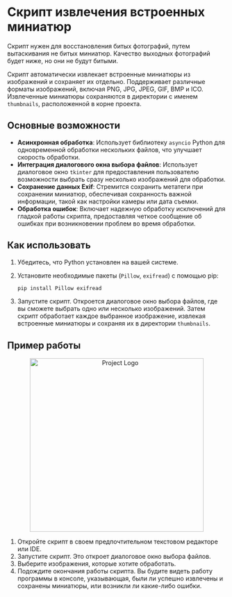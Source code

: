 # Скрипт извлечения встроенных миниатюр

Скрипт нужен для восстановления битых фотографий, путем вытаскивания не битых миниатюр. Качество выходных фотографий будет ниже, но они не будут битыми. 

Скрипт автоматически извлекает встроенные миниатюры из изображений и сохраняет их отдельно. Поддерживает различные форматы изображений, включая PNG, JPG, JPEG, GIF, BMP и ICO. Извлеченные миниатюры сохраняются в директории с именем `thumbnails`, расположенной в корне проекта.

## Основные возможности

- **Асинхронная обработка**: Использует библиотеку `asyncio` Python для одновременной обработки нескольких файлов, что улучшает скорость обработки.
- **Интеграция диалогового окна выбора файлов**: Использует диалоговое окно `tkinter` для предоставления пользователю возможности выбрать сразу несколько изображений для обработки.
- **Сохранение данных Exif**: Стремится сохранить метатеги при сохранении миниатюр, обеспечивая сохранность важной информации, такой как настройки камеры или дата съемки.
- **Обработка ошибок**: Включает надежную обработку исключений для гладкой работы скрипта, предоставляя четкое сообщение об ошибках при возникновении проблем во время обработки.

## Как использовать

1. Убедитесь, что Python установлен на вашей системе.
2. Установите необходимые пакеты (`Pillow`, `exifread`) с помощью pip:

   ```bash
   pip install Pillow exifread
   ```

3. Запустите скрипт. Откроется диалоговое окно выбора файлов, где вы сможете выбрать одно или несколько изображений. Затем скрипт обработает каждое выбранное изображение, извлекая встроенные миниатюры и сохраняя их в директории `thumbnails`.

## Пример работы

<p align="center">
      <img src="https://i.ibb.co/3r1TjM4/229037-temp.jpg" alt="Project Logo" width="400">
</p>

1. Откройте скрипт в своем предпочтительном текстовом редакторе или IDE.
2. Запустите скрипт. Это откроет диалоговое окно выбора файлов.
3. Выберите изображения, которые хотите обработать.
4. Подождите окончания работы скрипта. Вы будите видеть работу программы в консоле, указывающая, были ли успешно извлечены и сохранены миниатюры, или возникли ли какие-либо ошибки.
